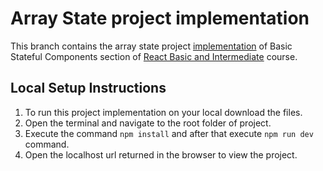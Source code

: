 
# Array State project implementation
This branch contains the array state project [implementation](https://github.com/WebDevSimplified/React-Simplified-Beginner-Projects/tree/main/20-array-component) of Basic Stateful Components section of [React Basic and Intermediate](https://courses.webdevsimplified.com/view/courses/react-simplified-beginner/1764769-basic-stateful-components) course.

## Local Setup Instructions
1. To run this project implementation on your local download the files.
2. Open the terminal and navigate to the root folder of project.
3. Execute the command `npm install` and after that execute `npm run dev` command.
4. Open the localhost url returned in the browser to view the project.
